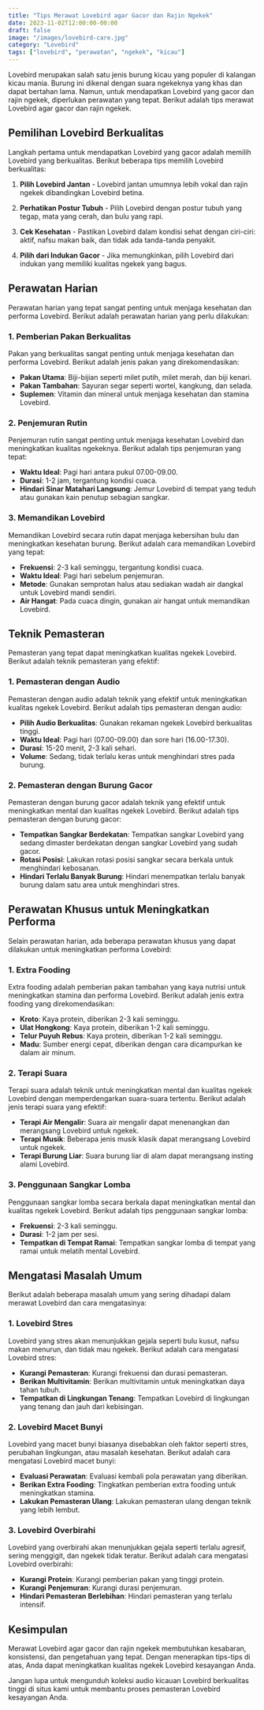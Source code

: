 ```yaml
---
title: "Tips Merawat Lovebird agar Gacor dan Rajin Ngekek"
date: 2023-11-02T12:00:00-00:00
draft: false
image: "/images/lovebird-care.jpg"
category: "Lovebird"
tags: ["lovebird", "perawatan", "ngekek", "kicau"]
---
```


Lovebird merupakan salah satu jenis burung kicau yang populer di kalangan kicau mania. Burung ini dikenal dengan suara ngekeknya yang khas dan dapat bertahan lama. Namun, untuk mendapatkan Lovebird yang gacor dan rajin ngekek, diperlukan perawatan yang tepat. Berikut adalah tips merawat Lovebird agar gacor dan rajin ngekek.

## Pemilihan Lovebird Berkualitas

Langkah pertama untuk mendapatkan Lovebird yang gacor adalah memilih Lovebird yang berkualitas. Berikut beberapa tips memilih Lovebird berkualitas:

1. **Pilih Lovebird Jantan** - Lovebird jantan umumnya lebih vokal dan rajin ngekek dibandingkan Lovebird betina.

2. **Perhatikan Postur Tubuh** - Pilih Lovebird dengan postur tubuh yang tegap, mata yang cerah, dan bulu yang rapi.

3. **Cek Kesehatan** - Pastikan Lovebird dalam kondisi sehat dengan ciri-ciri: aktif, nafsu makan baik, dan tidak ada tanda-tanda penyakit.

4. **Pilih dari Indukan Gacor** - Jika memungkinkan, pilih Lovebird dari indukan yang memiliki kualitas ngekek yang bagus.

## Perawatan Harian

Perawatan harian yang tepat sangat penting untuk menjaga kesehatan dan performa Lovebird. Berikut adalah perawatan harian yang perlu dilakukan:

### 1. Pemberian Pakan Berkualitas

Pakan yang berkualitas sangat penting untuk menjaga kesehatan dan performa Lovebird. Berikut adalah jenis pakan yang direkomendasikan:

- **Pakan Utama**: Biji-bijian seperti milet putih, milet merah, dan biji kenari.
- **Pakan Tambahan**: Sayuran segar seperti wortel, kangkung, dan selada.
- **Suplemen**: Vitamin dan mineral untuk menjaga kesehatan dan stamina Lovebird.

### 2. Penjemuran Rutin

Penjemuran rutin sangat penting untuk menjaga kesehatan Lovebird dan meningkatkan kualitas ngekeknya. Berikut adalah tips penjemuran yang tepat:

- **Waktu Ideal**: Pagi hari antara pukul 07.00-09.00.
- **Durasi**: 1-2 jam, tergantung kondisi cuaca.
- **Hindari Sinar Matahari Langsung**: Jemur Lovebird di tempat yang teduh atau gunakan kain penutup sebagian sangkar.

### 3. Memandikan Lovebird

Memandikan Lovebird secara rutin dapat menjaga kebersihan bulu dan meningkatkan kesehatan burung. Berikut adalah cara memandikan Lovebird yang tepat:

- **Frekuensi**: 2-3 kali seminggu, tergantung kondisi cuaca.
- **Waktu Ideal**: Pagi hari sebelum penjemuran.
- **Metode**: Gunakan semprotan halus atau sediakan wadah air dangkal untuk Lovebird mandi sendiri.
- **Air Hangat**: Pada cuaca dingin, gunakan air hangat untuk memandikan Lovebird.

## Teknik Pemasteran

Pemasteran yang tepat dapat meningkatkan kualitas ngekek Lovebird. Berikut adalah teknik pemasteran yang efektif:

### 1. Pemasteran dengan Audio

Pemasteran dengan audio adalah teknik yang efektif untuk meningkatkan kualitas ngekek Lovebird. Berikut adalah tips pemasteran dengan audio:

- **Pilih Audio Berkualitas**: Gunakan rekaman ngekek Lovebird berkualitas tinggi.
- **Waktu Ideal**: Pagi hari (07.00-09.00) dan sore hari (16.00-17.30).
- **Durasi**: 15-20 menit, 2-3 kali sehari.
- **Volume**: Sedang, tidak terlalu keras untuk menghindari stres pada burung.

### 2. Pemasteran dengan Burung Gacor

Pemasteran dengan burung gacor adalah teknik yang efektif untuk meningkatkan mental dan kualitas ngekek Lovebird. Berikut adalah tips pemasteran dengan burung gacor:

- **Tempatkan Sangkar Berdekatan**: Tempatkan sangkar Lovebird yang sedang dimaster berdekatan dengan sangkar Lovebird yang sudah gacor.
- **Rotasi Posisi**: Lakukan rotasi posisi sangkar secara berkala untuk menghindari kebosanan.
- **Hindari Terlalu Banyak Burung**: Hindari menempatkan terlalu banyak burung dalam satu area untuk menghindari stres.

## Perawatan Khusus untuk Meningkatkan Performa

Selain perawatan harian, ada beberapa perawatan khusus yang dapat dilakukan untuk meningkatkan performa Lovebird:

### 1. Extra Fooding

Extra fooding adalah pemberian pakan tambahan yang kaya nutrisi untuk meningkatkan stamina dan performa Lovebird. Berikut adalah jenis extra fooding yang direkomendasikan:

- **Kroto**: Kaya protein, diberikan 2-3 kali seminggu.
- **Ulat Hongkong**: Kaya protein, diberikan 1-2 kali seminggu.
- **Telur Puyuh Rebus**: Kaya protein, diberikan 1-2 kali seminggu.
- **Madu**: Sumber energi cepat, diberikan dengan cara dicampurkan ke dalam air minum.

### 2. Terapi Suara

Terapi suara adalah teknik untuk meningkatkan mental dan kualitas ngekek Lovebird dengan memperdengarkan suara-suara tertentu. Berikut adalah jenis terapi suara yang efektif:

- **Terapi Air Mengalir**: Suara air mengalir dapat menenangkan dan merangsang Lovebird untuk ngekek.
- **Terapi Musik**: Beberapa jenis musik klasik dapat merangsang Lovebird untuk ngekek.
- **Terapi Burung Liar**: Suara burung liar di alam dapat merangsang insting alami Lovebird.

### 3. Penggunaan Sangkar Lomba

Penggunaan sangkar lomba secara berkala dapat meningkatkan mental dan kualitas ngekek Lovebird. Berikut adalah tips penggunaan sangkar lomba:

- **Frekuensi**: 2-3 kali seminggu.
- **Durasi**: 1-2 jam per sesi.
- **Tempatkan di Tempat Ramai**: Tempatkan sangkar lomba di tempat yang ramai untuk melatih mental Lovebird.

## Mengatasi Masalah Umum

Berikut adalah beberapa masalah umum yang sering dihadapi dalam merawat Lovebird dan cara mengatasinya:

### 1. Lovebird Stres

Lovebird yang stres akan menunjukkan gejala seperti bulu kusut, nafsu makan menurun, dan tidak mau ngekek. Berikut adalah cara mengatasi Lovebird stres:

- **Kurangi Pemasteran**: Kurangi frekuensi dan durasi pemasteran.
- **Berikan Multivitamin**: Berikan multivitamin untuk meningkatkan daya tahan tubuh.
- **Tempatkan di Lingkungan Tenang**: Tempatkan Lovebird di lingkungan yang tenang dan jauh dari kebisingan.

### 2. Lovebird Macet Bunyi

Lovebird yang macet bunyi biasanya disebabkan oleh faktor seperti stres, perubahan lingkungan, atau masalah kesehatan. Berikut adalah cara mengatasi Lovebird macet bunyi:

- **Evaluasi Perawatan**: Evaluasi kembali pola perawatan yang diberikan.
- **Berikan Extra Fooding**: Tingkatkan pemberian extra fooding untuk meningkatkan stamina.
- **Lakukan Pemasteran Ulang**: Lakukan pemasteran ulang dengan teknik yang lebih lembut.

### 3. Lovebird Overbirahi

Lovebird yang overbirahi akan menunjukkan gejala seperti terlalu agresif, sering menggigit, dan ngekek tidak teratur. Berikut adalah cara mengatasi Lovebird overbirahi:

- **Kurangi Protein**: Kurangi pemberian pakan yang tinggi protein.
- **Kurangi Penjemuran**: Kurangi durasi penjemuran.
- **Hindari Pemasteran Berlebihan**: Hindari pemasteran yang terlalu intensif.

## Kesimpulan

Merawat Lovebird agar gacor dan rajin ngekek membutuhkan kesabaran, konsistensi, dan pengetahuan yang tepat. Dengan menerapkan tips-tips di atas, Anda dapat meningkatkan kualitas ngekek Lovebird kesayangan Anda.

Jangan lupa untuk mengunduh koleksi audio kicauan Lovebird berkualitas tinggi di situs kami untuk membantu proses pemasteran Lovebird kesayangan Anda.
